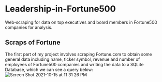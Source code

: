 # Leadership-in-Fortune500
Web-scraping for data on top executives and board members in Fortune500 companies for analysis.

## Scraps of Fortune
The first part of my project involves scraping Fortune.com to obtain some general data including name, ticker symbol, revenue and number of employees of Fortune500 companies and writing the data to a SQLite Database, which we can see a query below:
![Screen Shot 2021-10-15 at 11 31 26 PM](https://user-images.githubusercontent.com/89488845/137572312-f0ad2992-7c6e-444b-961f-2870a90d3fef.png)
